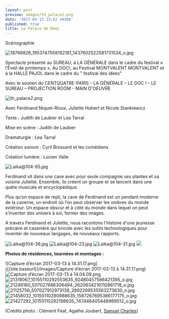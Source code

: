 ```yaml
---
layout: post
preview: images/th_palace2.png
date: '2017-03-13 13:52 +0100'
published: true
title: Le Palace de Rémi
---
```

Scénographie

![18766826_1953747558192181_1437602522581731534_o.jpg]({{site.baseurl}}/images/18766826_1953747558192181_1437602522581731534_o.jpg)



Spectacle présenté au SUREAU, à LA GÉNÉRALE dans le cadre du festival « l’Éveil de printemps »,  Au DOC!, au Festival MONTVALENT MONTVALENT et à la HALLE PAJOL dans le cadre du " festival des idées"

Avec le soutien du CENTQUATRE-PARIS – LA GÉNÉRALE – LE DOC ! – LE SUREAU – PROJECTION ROOM - MAIN D'OEUVRE 

![th_palace2.png]({{site.baseurl}}/images/th_palace2.png)

Avec Ferdinand Niquet-Rioux, Juliette Hubert et Nicole Stankiewicz

Texte : Judith de Laubier et Lea Tarral

Mise en scène : Judith de Laubier

Dramaturgie : Lea Tarral

Création sonore : Cyril Brossard et les comédiens

Création lumière : Lucien Valle

![Laika@104-65.jpg]({{site.baseurl}}/images/Laika@104-65.jpg)


Ferdinand vit dans une cave avec pour seule compagnie ses plantes et sa voisine Juliette. Ensemble, ils créent un groupe et se lancent dans une quête musicale et encyclopédique.

Plus qu’un espace de repli, la cave de Ferdinand est un pendant moderne de la caverne, un endroit où l’on peut observer les ombres du monde extérieur. Un espace obscur et à côté du monde dans lequel on peut s’inventer des univers à soi, former des images. 

A travers Ferdinand et Juliette, nous racontons l'histoire d'une jeunesse précaire et casanière qui bricole avec les outils technologiques pour inventer de nouveaux langages, de nouveaux rapports.

![Laika@104-39.jpg]({{site.baseurl}}/images/Laika@104-39.jpg)
![Laika@104-23.jpg]({{site.baseurl}}/images/Laika@104-23.jpg)
![Laika@104-31.jpg]({{site.baseurl}}/images/Laika@104-31.jpg)
![]({{site.baseurl}}/images/Laika%40104-23.jpg)


**Photos de résidences, tournées et montages :**

![Capture d’écran 2017-03-13 à 14.31.17.png]({{site.baseurl}}/images/Capture d’écran 2017-03-13 à 14.31.17.png)
![Capture d’écran 2017-03-13 à 14.04.09.png]({{site.baseurl}}/images/Capture%20d%E2%80%99e%CC%81cran%202017-03-13%20a%CC%80%2014.04.09.png)
![21319067_10155110292553635_92480457586421395_o.jpg]({{site.baseurl}}/images/21319067_10155110292553635_92480457586421395_o.jpg)
![21248160_507027686306494_2620634216110881718_o.jpg]({{site.baseurl}}/images/21248160_507027686306494_2620634216110881718_o.jpg)
![21125756_507027912973138_2892269535563273630_o.jpg]({{site.baseurl}}/images/21125756_507027912973138_2892269535563273630_o.jpg)
![21458032_10155110290988635_1587267695386177175_o.jpg]({{site.baseurl}}/images/21458032_10155110290988635_1587267695386177175_o.jpg)
![21427292_10155110292198635_747446405448969512_o.jpg]({{site.baseurl}}/images/21427292_10155110292198635_747446405448969512_o.jpg)



(Crédits photo : Clément Feat, Agathe Joubert, [Samuel Charles](www.samchapho.com))
